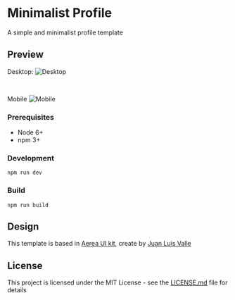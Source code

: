 # Minimalist Profile

A simple and minimalist profile template

## Preview
Desktop:
![Desktop](https://github.com/vmarcosp/minimalist-profile/blob/master/screenshots/desktop.JPG)

<br/>

Mobile
![Mobile](https://github.com/vmarcosp/minimalist-profile/blob/master/screenshots/mobile.JPG)

### Prerequisites

- Node 6+
- npm 3+

### Development

```
npm run dev
```
### Build

```
npm run build
```
## Design 
This template is based in [Aerea UI kit](https://www.behance.net/gallery/36601943/AEREA-FREE-UI-KIT), create by [Juan Luis Valle](http://juanluisvalle.com/)

## License

This project is licensed under the MIT License - see the [LICENSE.md](LICENSE) file for details